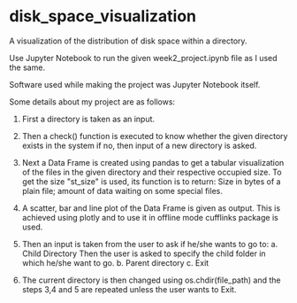 # disk_space_visualization
A visualization of the distribution of disk space within a directory.

Use Jupyter Notebook to run the given week2_project.ipynb file as I used the same.

Software used while making the project was Jupyter Notebook itself.

Some details about my project are as follows:

1. First a directory is taken as an input.

2. Then a check() function is executed to know whether the given directory exists in the system if no, then input of a new directory is asked.

3. Next a Data Frame is created using pandas to get a tabular visualization of the files in the given directory and their respective occupied size. To get the size "st_size" is used, its function is to return: Size in bytes of a plain file; amount of data waiting on some special files.

 4. A scatter, bar and line plot of the Data Frame is given as output. This is achieved using plotly and to use it in offline mode cufflinks package is used.

 5. Then an input is taken from the user to ask if he/she wants to go to:
      a. Child Directory
          Then the user is asked to specify the child folder in which he/she want to go.
      b. Parent directory
      c. Exit

6. The current directory is then changed using os.chdir(file_path) and the steps 3,4 and 5 are repeated unless the user wants to Exit.
